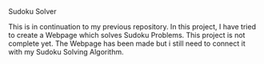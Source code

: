 Sudoku Solver 

This is in continuation to my previous repository. In this project, I have tried to create a Webpage which solves Sudoku Problems. This project is not complete yet. The Webpage has been made but i still need to connect it with my Sudoku Solving Algorithm.
